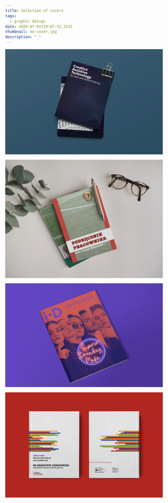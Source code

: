 ```yaml
---
title: Selection of covers
tags:
  - graphic design
date: 2020-07-01T19:07:52.312Z
thumbnail: eu-cover.jpg
description: " "
---
```

<div class="kg-card kg-image-card kg-width-full">

![](bachelor-cover.jpg)

![](wks-cover.jpg)

![](id-cover.jpg)

![](eu-cover.jpg)

</div>